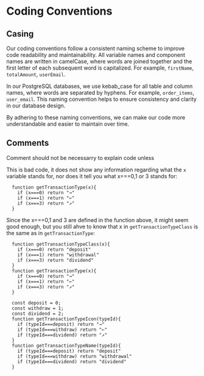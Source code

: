# Coding Conventions


## Casing
Our coding conventions follow a consistent naming scheme to improve code readability and maintainability. All variable names and component names are written in camelCase, where words are joined together and the first letter of each subsequent word is capitalized. For example, `firstName`, `totalAmount`, `userEmail`.

In our PostgreSQL databases, we use kebab_case for all table and column names, where words are separated by hyphens. For example, `order_items`, `user_email`. This naming convention helps to ensure consistency and clarity in our database design.

By adhering to these naming conventions, we can make our code more understandable and easier to maintain over time.

## Comments

Comment should not be necessarry to explain code unless 

This is bad code, it does not show any information regarding what the ```x``` variable stands for, nor does it tell you what x===0,1 or 3 stands for:
```
  function getTransactionType(x){ 
    if (x===0) return "→"
    if (x===1) return "←"
    if (x===3) return "↗"
  }
```

Since the x===0,1 and 3 are defined in the function above, it might seem good enough, but you still ahve to know that x in ```getTransactionTypeClass``` is the same as in ```getTransactionType```:
```
  function getTransactionTypeClass(x){ 
    if (x===0) return "deposit"
    if (x===1) return "withdrawal"
    if (x===3) return "dividend"
  }
  function getTransactionType(x){ 
    if (x===0) return "→"
    if (x===1) return "←"
    if (x===3) return "↗"
  }
```


```
  const deposit = 0;
  const withdraw = 1;
  const dividend = 2;
  function getTransactionTypeIcon(typeId){ 
    if (typeId===deposit) return "→"
    if (typeId===withdraw) return "←"
    if (typeId===dividend) return "↗"
  }
  function getTransactionTypeName(typeId){ 
    if (typeId===deposit) return "deposit"
    if (typeId===withdraw) return "withdrawal"
    if (typeId===dividend) return "dividend"
  }
```
